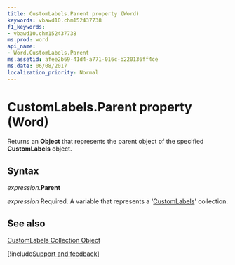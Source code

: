 ```yaml
---
title: CustomLabels.Parent property (Word)
keywords: vbawd10.chm152437738
f1_keywords:
- vbawd10.chm152437738
ms.prod: word
api_name:
- Word.CustomLabels.Parent
ms.assetid: afee2b69-41d4-a771-016c-b220136ff4ce
ms.date: 06/08/2017
localization_priority: Normal
---
```



# CustomLabels.Parent property (Word)

Returns an  **Object** that represents the parent object of the specified **CustomLabels** object.


## Syntax

_expression_.**Parent**

_expression_ Required. A variable that represents a '[CustomLabels](Word.customlabels.md)' collection.


## See also


[CustomLabels Collection Object](Word.customlabels.md)

[!include[Support and feedback](~/includes/feedback-boilerplate.md)]